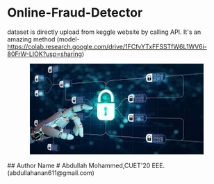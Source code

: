 # Online-Fraud-Detector
dataset is directly upload from keggle website by calling API. It's an amazing method (model- https://colab.research.google.com/drive/1FCfvYTxFFSSTfW6L1WV6i-80FrW-LIOK?usp=sharing) <br>
<p align="center">
  <img src="https://github.com/AManan651/online-fraud-detector-/blob/main/online%20fraur.jpeg?raw=true" width="400"/>
</p>
## Author Name
# Abdullah Mohammed,CUET'20 EEE. (abdullahanan611@gmail.com)
